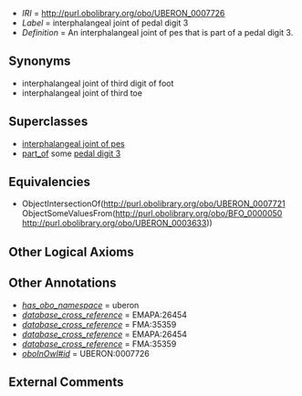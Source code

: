  * *IRI* = http://purl.obolibrary.org/obo/UBERON_0007726
 * *Label* = interphalangeal joint of pedal digit 3
 * *Definition* = An interphalangeal joint of pes that is part of a pedal digit 3.

## Synonyms

 * interphalangeal joint of third digit of foot
 * interphalangeal joint of third toe

## Superclasses

 * [interphalangeal joint of pes](../../UBERON/21/UBERON_0007721.md)
 * [part_of](../../BFO/50/BFO_0000050.md) some [pedal digit 3](../../UBERON/33/UBERON_0003633.md)

## Equivalencies

 * ObjectIntersectionOf(<http://purl.obolibrary.org/obo/UBERON_0007721> ObjectSomeValuesFrom(<http://purl.obolibrary.org/obo/BFO_0000050> <http://purl.obolibrary.org/obo/UBERON_0003633>))

## Other Logical Axioms


## Other Annotations

 * *[has_obo_namespace](../../ce/oboInOwl#hasOBONamespace.md)* = uberon
 * *[database_cross_reference](../../ef/oboInOwl#hasDbXref.md)* = EMAPA:26454
 * *[database_cross_reference](../../ef/oboInOwl#hasDbXref.md)* = FMA:35359
 * *[database_cross_reference](../../ef/oboInOwl#hasDbXref.md)* = EMAPA:26454
 * *[database_cross_reference](../../ef/oboInOwl#hasDbXref.md)* = FMA:35359
 * *[oboInOwl#id](../../id/oboInOwl#id.md)* = UBERON:0007726

## External Comments

